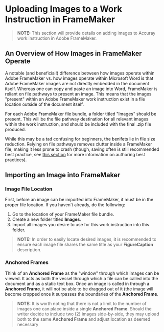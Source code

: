 # Uploading Images to a Work Instruction in FrameMaker

> **NOTE:** This section will provide details on adding images to Accuray work instruction in Adobe FrameMaker.

## An Overview of How Images in FrameMaker Operate

A notable (and beneficial!) difference between how images operate within Adobe FrameMaker vs. how images operate within Microsoft Word is that Adobe FrameMaker images are not directly embedded in the document itself. Whereas one can copy and paste an image into Word, FrameMaker is reliant on file pathways to present an image. This means that the images "present" within an Adobe FrameMaker work instruction exist in a file location outside of the document itself.

For each Adobe FrameMaker file bundle, a folder titled "Images" should be present. This will be the file pathway destination for all relevant images within the work instruction, and should be included with the final .zip file produced. 

While this may be a tad confusing for beginners, the benifets lie in file size reduction. Relying on file pathways removes clutter inside a FrameMaker file, making it less prone to crash (though, saving often is still recommended best practice, see [this section]() for more information on authoring best practices).

## Importing an Image into FrameMaker

### Image File Location

First, before an image can be imported into FrameMaker, it must be in the proper file location. If you haven't already, do the following:

1. Go to the location of your FrameMaker file bundle.
2. Create a new folder titled **Images**.
3. Import all images you desire to use for this work instruction into this folder.

> **NOTE:** In order to easily locate desired images, it is recommended to ensure each image file shares the same title as your **FigureCaption** description.

### Anchored Frames

Think of an **Anchored Frame** as the "window" through which images can be viewed. It acts as both the vessel through which a file can be called into the document and as a static text box. Once an image is called in through a **Anchored Frame**, it will not be able to be dragged out of it (the image will become cropped once it surpasses the boundaries of the **Anchored Frame**.

> **NOTE:** It is worth noting that there is not a limit to the number of images one can place inside a single **Anchored Frame**. Should the writer decide to include two (2) images side-by-side, they may upload both to the same **Anchored Frame** and adjust location as deemed necessary


